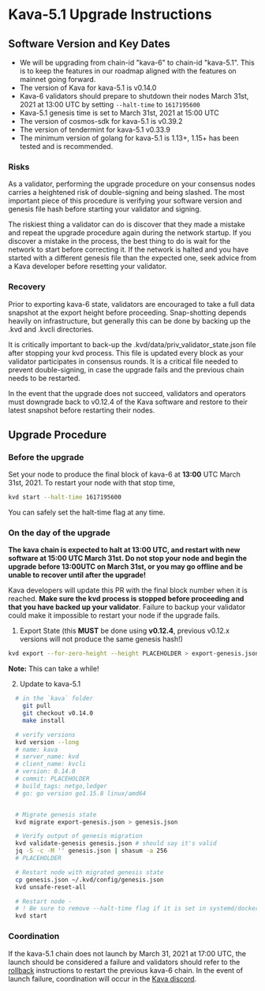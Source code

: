 # Kava-5.1 Upgrade Instructions

## Software Version and Key Dates

* We will be upgrading from chain-id "kava-6" to chain-id "kava-5.1". This is to keep the features in our roadmap aligned with the features on mainnet going forward.
* The version of Kava for kava-5.1 is v0.14.0
* Kava-6 validators should prepare to shutdown their nodes March 31st, 2021 at 13:00 UTC by setting `--halt-time` to `1617195600`
* Kava-5.1 genesis time is set to March 31st, 2021 at 15:00 UTC
* The version of cosmos-sdk for kava-5.1 is v0.39.2
* The version of tendermint for kava-5.1 v0.33.9
* The minimum version of golang for kava-5.1 is 1.13+, 1.15+ has been tested and is recommended.

### Risks

As a validator, performing the upgrade procedure on your consensus nodes carries a heightened risk of double-signing and being slashed. The most important piece of this procedure is verifying your software version and genesis file hash before starting your validator and signing.

The riskiest thing a validator can do is discover that they made a mistake and repeat the upgrade procedure again during the network startup. If you discover a mistake in the process, the best thing to do is wait for the network to start before correcting it. If the network is halted and you have started with a different genesis file than the expected one, seek advice from a Kava developer before resetting your validator.

### Recovery

Prior to exporting kava-6 state, validators are encouraged to take a full data snapshot at the export height before proceeding. Snap-shotting depends heavily on infrastructure, but generally this can be done by backing up the .kvd and .kvcli directories.

It is critically important to back-up the .kvd/data/priv_validator_state.json file after stopping your kvd process. This file is updated every block as your validator participates in consensus rounds. It is a critical file needed to prevent double-signing, in case the upgrade fails and the previous chain needs to be restarted.

In the event that the upgrade does not succeed, validators and operators must downgrade back to v0.12.4 of the Kava software and restore to their latest snapshot before restarting their nodes.

## Upgrade Procedure

### Before the upgrade

Set your node to produce the final block of kava-6 at __13:00__ UTC March 31st, 2021. To restart your node with that stop time,

```sh
kvd start --halt-time 1617195600
```

You can safely set the halt-time flag at any time.

### On the day of the upgrade

__The kava chain is expected to halt at 13:00 UTC, and restart with new software at 15:00 UTC March 31st. Do not stop your node and begin the upgrade before 13:00UTC on March 31st, or you may go offline and be unable to recover until after the upgrade!__

Kava developers will update this PR with the final block number when it is reached. __Make sure the kvd process is stopped before proceeding and that you have backed up your validator__. Failure to backup your validator could make it impossible to restart your node if the upgrade fails.

1. Export State (this __MUST__ be done using __v0.12.4__, previous v0.12.x versions will not produce the same genesis hash!)

```sh
kvd export --for-zero-height --height PLACEHOLDER > export-genesis.json
```

__Note:__ This can take a while!

2. Update to kava-5.1

```sh
  # in the `kava` folder
    git pull
    git checkout v0.14.0
    make install

  # verify versions
  kvd version --long
  # name: kava
  # server_name: kvd
  # client_name: kvcli
  # version: 0.14.0
  # commit: PLACEHOLDER
  # build_tags: netgo,ledger
  # go: go version go1.15.8 linux/amd64


  # Migrate genesis state
  kvd migrate export-genesis.json > genesis.json

  # Verify output of genesis migration
  kvd validate-genesis genesis.json # should say it's valid
  jq -S -c -M '' genesis.json | shasum -a 256
  # PLACEHOLDER

  # Restart node with migrated genesis state
  cp genesis.json ~/.kvd/config/genesis.json
  kvd unsafe-reset-all

  # Restart node -
  # ! Be sure to remove --halt-time flag if it is set in systemd/docker
  kvd start
```

### Coordination

If the kava-5.1 chain does not launch by March 31, 2021 at 17:00 UTC, the launch should be considered a failure and validators should refer to the [rollback]("./rollback.md") instructions to restart the previous kava-6 chain. In the event of launch failure, coordination will occur in the [Kava discord](https://discord.com/invite/kQzh3Uv).
